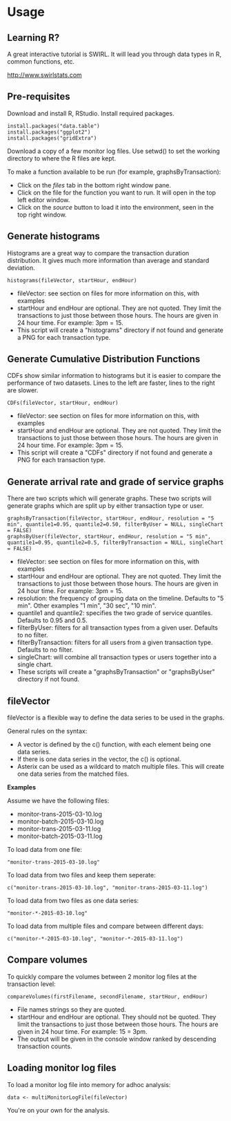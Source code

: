 Usage
=====

Learning R?
-----------
A great interactive tutorial is SWIRL. It will lead you through data types in R, common functions, etc.

http://www.swirlstats.com

Pre-requisites
--------------
Download and install R, RStudio.
Install required packages.
```
install.packages("data.table")
install.packages("ggplot2")
install.packages("gridExtra")
```

Download a copy of a few monitor log files.
Use setwd() to set the working directory to where the R files are kept.

To make a function available to be run (for example, graphsByTransaction):

* Click on the _files_ tab in the bottom right window pane.
* Click on the file for the function you want to run. It will open in the top left editor window.
* Click on the _source_ button to load it into the environment, seen in the top right window.

Generate histograms
-------------------
Histograms are a great way to compare the transaction duration distribution. It gives much more information than average and standard deviation.
```
histograms(fileVector, startHour, endHour)
```

* fileVector: see section on files for more information on this, with examples
* startHour and endHour are optional.  They are not quoted.  They limit the transactions to just those between those hours.  The hours are given in 24 hour time.  For example: 3pm = 15.
* This script will create a "histograms" directory if not found and generate a PNG for each transaction type.

Generate Cumulative Distribution Functions
------------------------------------------
CDFs show similar information to histograms but it is easier to compare the performance of two datasets.  Lines to the left are faster, lines to the right are slower.

```
CDFs(fileVector, startHour, endHour)
```

* fileVector: see section on files for more information on this, with examples
* startHour and endHour are optional.  They are not quoted.  They limit the transactions to just those between those hours.  The hours are given in 24 hour time.  For example: 3pm = 15.
* This script will create a "CDFs" directory if not found and generate a PNG for each transaction type.

Generate arrival rate and grade of service graphs
-------------------------------------------------
There are two scripts which will generate graphs.  These two scripts will generate graphs which are split up by either transaction type or user.
```
graphsByTransaction(fileVector, startHour, endHour, resolution = "5 min", quantile1=0.95, quantile2=0.50, filterByUser = NULL, singleChart = FALSE)
graphsByUser(fileVector, startHour, endHour, resolution = "5 min", quantile1=0.95, quantile2=0.5, filterByTransaction = NULL, singleChart = FALSE)
```

* fileVector: see section on files for more information on this, with examples
* startHour and endHour are optional.  They are not quoted.  They limit the transactions to just those between those hours.  The hours are given in 24 hour time.  For example: 3pm = 15.
* resolution: the frequency of grouping data on the timeline.  Defaults to "5 min".  Other examples "1 min", "30 sec", "10 min".
* quantile1 and quantile2: specifies the two grade of service quantiles.  Defaults to 0.95 and 0.5.
* filterByUser: filters for all transaction types from a given user. Defaults to no filter.
* filterByTransaction: filters for all users from a given transaction type. Defaults to no filter.
* singleChart: will combine all transaction types or users together into a single chart.
* These scripts will create a "graphsByTransaction" or "graphsByUser" directory if not found.

fileVector
----------
fileVector is a flexible way to define the data series to be used in the graphs.

General rules on the syntax:

* A vector is defined by the c() function, with each element being one data series.
* If there is one data series in the vector, the c() is optional.
* Asterix can be used as a wildcard to match multiple files. This will create one data series from the matched files.

**Examples**

Assume we have the following files:

* monitor-trans-2015-03-10.log
* monitor-batch-2015-03-10.log
* monitor-trans-2015-03-11.log
* monitor-batch-2015-03-11.log

To load data from one file:
```
"monitor-trans-2015-03-10.log"
```

To load data from two files and keep them seperate:
```
c("monitor-trans-2015-03-10.log", "monitor-trans-2015-03-11.log")
```

To load data from two files as one data series:
```
"monitor-*-2015-03-10.log"
```

To load data from multiple files and compare between different days:
```
c("monitor-*-2015-03-10.log", "monitor-*-2015-03-11.log")
```

Compare volumes
---------------
To quickly compare the volumes between 2 monitor log files at the transaction level:
```
compareVolumes(firstFilename, secondFilename, startHour, endHour)
```
* File names strings so they are quoted.
* startHour and endHour are optional.  They should not be quoted.  They limit the transactions to just those between those hours.  The hours are given in 24 hour time.  For example: 15 = 3pm.
* The output will be given in the console window ranked by descending transaction counts.

Loading monitor log files
-------------------------
To load a monitor log file into memory for adhoc analysis:
```
data <- multiMonitorLogFile(fileVector)
```
You're on your own for the analysis.

